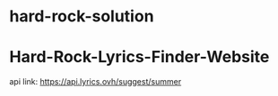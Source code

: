 # hard-rock-solution
# Hard-Rock-Lyrics-Finder-Website
api link: https://api.lyrics.ovh/suggest/summer